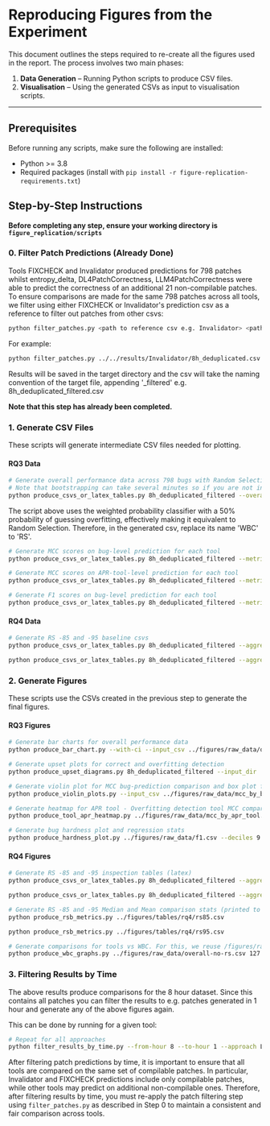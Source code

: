 # Reproducing Figures from the Experiment

This document outlines the steps required to re-create all the figures used in the report. The process involves two main phases:

1. **Data Generation** – Running Python scripts to produce CSV files.
2. **Visualisation** – Using the generated CSVs as input to visualisation scripts.

---

## Prerequisites

Before running any scripts, make sure the following are installed:

- Python >= 3.8
- Required packages (install with `pip install -r figure-replication-requirements.txt`)

## Step-by-Step Instructions

**Before completing any step, ensure your working directory is `figure_replication/scripts`**

### 0. Filter Patch Predictions (Already Done)

Tools FIXCHECK and Invalidator produced predictions for 798 patches whilst entropy_delta, DL4PatchCorrectness, LLM4PatchCorrectness were able to predict the correctness of an additional 21 non-compilable patches. To ensure comparisons are made for the same 798 patches across all tools, we filter using either FIXCHECK or Invalidator's prediction csv as a reference to filter out patches from other csvs:

```bash
python filter_patches.py <path to reference csv e.g. Invalidator> <path to csv to filter e.g. LLM4PatchCorrectness>
```

For example:
```bash
python filter_patches.py ../../results/Invalidator/8h_deduplicated.csv ../../results/LLM4PatchCorrectness/8h_deduplicated.csv
```

Results will be saved in the target directory and the csv will take the naming convention of the target file, appending '_filtered' e.g. 8h_deduplicated_filtered.csv

**Note that this step has already been completed.**

### 1. Generate CSV Files

These scripts will generate intermediate CSV files needed for plotting.

#### RQ3 Data

```bash
# Generate overall performance data across 798 bugs with Random Selection metric and bootstrapping.
# Note that bootstrapping can take several minutes so if you are not interested in error bars you can exclude --bootstrap
python produce_csvs_or_latex_tables.py 8h_deduplicated_filtered --overall --bootstrap --include-wbc --wbc-p-overfit 0.50 --format csv --output ../figures/raw_data/overall.csv 
```

The script above uses the weighted probability classifier with a 50% probability of guessing overfitting, effectively making it equivalent to Random Selection. Therefore, in the generated csv, replace its name 'WBC' to 'RS'.

```bash
# Generate MCC scores on bug-level prediction for each tool
python produce_csvs_or_latex_tables.py 8h_deduplicated_filtered --metric 'Smooth MCC' --aggregate bug --format csv --output ../figures/raw_data/mcc_by_bug.csv
```

```bash
# Generate MCC scores on APR-tool-level prediction for each tool
python produce_csvs_or_latex_tables.py 8h_deduplicated_filtered --metric 'Smooth MCC' --aggregate approach --format csv --output ../figures/raw_data/mcc_by_apr_tool.csv
```

```bash
# Generate F1 scores on bug-level prediction for each tool
python produce_csvs_or_latex_tables.py 8h_deduplicated_filtered --metric 'F1 Score' --aggregate bug --format csv --output ../figures/raw_data/f1.csv
```

#### RQ4 Data

```bash
# Generate RS -85 and -95 baseline csvs
python produce_csvs_or_latex_tables.py 8h_deduplicated_filtered --aggregate bug --metric RS --confidence 85 --format csv --output ../figures/tables/rq4/rs85.csv

python produce_csvs_or_latex_tables.py 8h_deduplicated_filtered --aggregate bug --metric RS --confidence 95 --format csv --output ../figures/tables/rq4/rs95.csv
```

### 2. Generate Figures

These scripts use the CSVs created in the previous step to generate the final figures.

#### RQ3 Figures

```bash
# Generate bar charts for overall performance data
python produce_bar_chart.py --with-ci --input_csv ../figures/raw_data/overall.csv --output_dir ../figures/visualisations/rq3
```

```bash
# Generate upset plots for correct and overfitting detection
python produce_upset_diagrams.py 8h_deduplicated_filtered --input_dir ../../results --output_dir ../figures/visualisations/rq3
```

```bash
# Generate violin plot for MCC bug-prediction comparison and box plot for MCC project comparison, and print stats used to aid figure
python produce_violin_plots.py --input_csv ../figures/raw_data/mcc_by_bug.csv --output_dir ../figures/visualisations/rq3 --colour_by_project
```  

```bash
# Generate heatmap for APR tool - Overfitting detection tool MCC comparison
python produce_tool_apr_heatmap.py ../figures/raw_data/mcc_by_apr_tool.csv --output ../figures/visualisations/rq3/apr_tool_mcc_heatmap.png
```

```bash
# Generate bug hardness plot and regression stats
python produce_hardness_plot.py ../figures/raw_data/f1.csv --deciles 9 --output ../figures/visualisations/rq3/bug_hardness_f1.png
```

#### RQ4 Figures

```bash
# Generate RS -85 and -95 inspection tables (latex)
python produce_csvs_or_latex_tables.py 8h_deduplicated_filtered --aggregate bug --metric 'RS' --confidence 85 --format latex --output ../figures/tables/rq4/rs85-latex.txt

python produce_csvs_or_latex_tables.py 8h_deduplicated_filtered --aggregate bug --metric 'RS' --confidence 95 --format latex --output ../figures/tables/rq4/rs95-latex.txt
```

```bash
# Generate RS -85 and -95 Median and Mean comparison stats (printed to terminal)
python produce_rsb_metrics.py ../figures/tables/rq4/rs85.csv

python produce_rsb_metrics.py ../figures/tables/rq4/rs95.csv
```

```bash
# Generate comparisons for tools vs WBC. For this, we reuse /figures/raw_data/overall.csv by making a copy and deleting the RS row as that is not an APR tool, and saving the result as overall-no-rs.csv. The script also takes the number of correct to overfitting patches e.g. in the case of the 8h_deduplicated_filtered dataset, that is 127:671. This also prints information about tools' confidence intervals intersecting the margin.
python produce_wbc_graphs.py ../figures/raw_data/overall-no-rs.csv 127 671 --out ../figures/visualisations/rq4/tools_vs_wbc.png
```

### 3. Filtering Results by Time
The above results produce comparisons for the 8 hour dataset. Since this contains all patches you can filter the results to e.g. patches generated in 1 hour and generate any of the above figures again.

This can be done by running for a given tool:
```bash
# Repeat for all approaches
python filter_results_by_time.py --from-hour 8 --to-hour 1 --approach LLM4PatchCorrectness
```

After filtering patch predictions by time, it is important to ensure that all tools are compared on the same set of compilable patches. In particular, Invalidator and FIXCHECK predictions include only compilable patches, while other tools may predict on additional non-compilable ones. Therefore, after filtering results by time, you must re-apply the patch filtering step using `filter_patches.py` as described in Step 0 to maintain a consistent and fair comparison across tools.